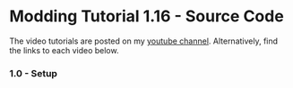 # Modding Tutorial 1.16 - Source Code

The video tutorials are posted on my [youtube channel](https://www.youtube.com/channel/UCJIDXtGpf4wv1ybDzdTA_vQ).
Alternatively, find the links to each video below.

### 1.0 - Setup

